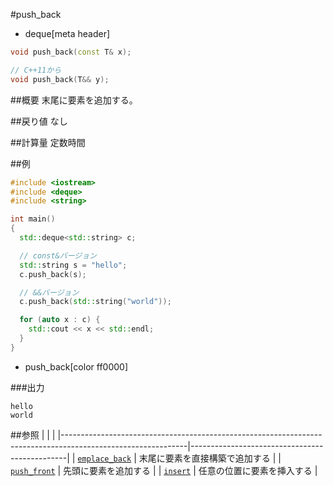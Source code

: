 #push_back
* deque[meta header]

```cpp
void push_back(const T& x);

// C++11から
void push_back(T&& y);
```

##概要
末尾に要素を追加する。


##戻り値
なし


##計算量
定数時間


##例
```cpp
#include <iostream>
#include <deque>
#include <string>

int main()
{
  std::deque<std::string> c;

  // const&バージョン
  std::string s = "hello";
  c.push_back(s);

  // &&バージョン
  c.push_back(std::string("world"));

  for (auto x : c) {
    std::cout << x << std::endl;
  }
}
```
* push_back[color ff0000]

###出力
```
hello
world
```

##参照
| | |
|-------------------------------------------------------------------------------------------------------------|-----------------------------------------------|
| [`emplace_back`](./emplace_back.md) | 末尾に要素を直接構築で追加する |
| [`push_front`](./push_front.md) | 先頭に要素を追加する |
| [`insert`](./insert.md) | 任意の位置に要素を挿入する |


